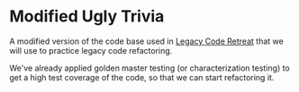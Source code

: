 Modified Ugly Trivia
======

A modified version of the code base used in [Legacy Code Retreat](http://legacycoderetreat.jbrains.ca) 
that we will use to practice legacy code refactoring.

We've already applied golden master testing (or characterization testing) to get a high test coverage of the code,
so that we can start refactoring it.




